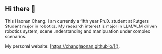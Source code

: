 ## Hi there 👋

This Haonan Chang. I am currently a fifth year Ph.D. student at Rutgers Student major in robotics. My research interest is major in LLM/VLM driven robotics system, scene understanding and  manipulation under complex scenarios.

My personal website: [https://changhaonan.github.io/]().
<!--
**changhaonan/changhaonan** is a ✨ _special_ ✨ repository because its `README.md` (this file) appears on your GitHub profile.

Here are some ideas to get you started:

- 🔭 I’m currently working on ...
- 🌱 I’m currently learning ...
- 👯 I’m looking to collaborate on ...
- 🤔 I’m looking for help with ...
- 💬 Ask me about ...
- 📫 How to reach me: ...
- 😄 Pronouns: ...
- ⚡ Fun fact: ...
-->
